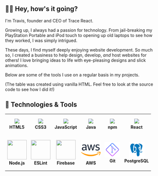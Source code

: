 ## 👋🏽 Hey, how's it going?

I'm Travis, founder and CEO of Trace React.

Growing up, I always had a passion for technology. From jail-breaking my PlayStation Portable and iPod touch to opening up old laptops to see how they worked, I was simply intrigued.

These days, I find myself deeply enjoying website development. So much so, I created a business to help design, develop, <em>and</em> host websites for others! I love bringing ideas to life with eye-pleasing designs and slick animations.

Below are some of the tools I use on a regular basis in my projects. 

(The table was created using vanilla HTML. Feel free to look at the source code to see how I did it!)

## 🔧 Technologies & Tools
<!-- Using HTML to create a table -->
<table>
  <colgroup>
    <col align="center">
    <col align="center">
    <col align="center">
  </colgroup>
  <tbody>
    <tr>
      <td>
        <p align="center">
          <img src="https://img.icons8.com/nolan/64/html-5.png"/>
          <br>
          <b>HTML5</b>
        </p>
      </td>
      <td>
        <p align="center">
          <img src="https://img.icons8.com/dusk/64/000000/css3.png"/>
          <br>
          <b>CSS3</b>
        </p>
      </td>
      <td>
        <p align="center">
          <img src="https://img.icons8.com/nolan/64/javascript.png"/>
          <br>
          <b>JavaScript</b>
        </p>
      </td>
      <td>
        <p align="center">
          <img src="https://img.icons8.com/nolan/64/java-coffee-cup-logo.png"/>
          <br>
          <b>Java</b>
        </p>
      </td>
      <td>
        <p align="center">
          <img src="https://img.icons8.com/windows/64/000000/npm.png"/>
          <br>
          <b>npm</b>
        </p>
      </td>
      <td>
        <p align="center">
          <img src="https://img.icons8.com/nolan/64/react-native.png"/>
          <br>
          <b>React</b>
        </p>
      </td>
    </tr>
    <tr>
      <td>
        <p align="center">
          <img src="https://img.icons8.com/fluency/48/000000/node-js.png" width="64" height="64">
          <br>
          <b>Node.js</b>
        </p>
      </td>
      <td>
        <p align="center">
          <img src="https://img.icons8.com/color/96/000000/eslint.png" width="64" height="64">
          <br>
          <b>ESLint</b>
        </p>
      </td>
      <td>
        <p align="center">
          <img src="https://img.icons8.com/color/96/000000/firebase.png" width="64" height="64">
          <br>
          <b>Firebase</b>
        </p>
      </td>
      <td>
        <p align="center">
          <img src="./icons/aws-icon.svg" width="64" height="64">
          <br>
          <b>AWS</b>
        </p>
      </td>
      <td>
        <p align="center">
          <img src="./icons/git-icon.svg" width="50" height="50">
          <br>
          <b>Git</b>
        </p>
      </td>
      <td>
        <p align="center">
          <img src="./icons/postgresql-icon.svg" width="50" height="50">
          <br>
          <b>PostgreSQL</b>
        </p>
      </td>      
    </tr>
  </tbody>
</table>